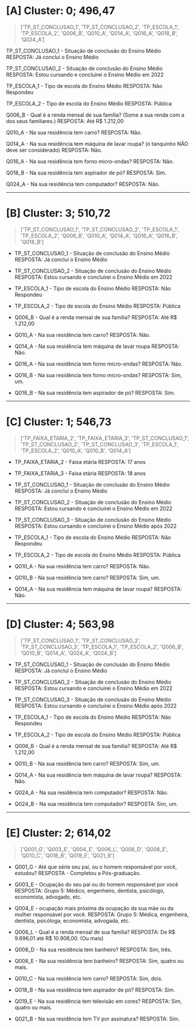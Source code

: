# [A] Cluster: 0; 496,47

> ['TP_ST_CONCLUSAO_1', 'TP_ST_CONCLUSAO_2', 'TP_ESCOLA_1', 'TP_ESCOLA_2', 'Q006_B', 'Q010_A', 'Q014_A', 'Q016_A', 'Q018_B', 'Q024_A']

TP_ST_CONCLUSAO_1 - Situação de conclusão do Ensino Médio
RESPOSTA: Já concluí o Ensino Médio

TP_ST_CONCLUSAO_2 - Situação de conclusão do Ensino Médio
RESPOSTA: Estou cursando e concluirei o Ensino Médio em 2022

TP_ESCOLA_1 - Tipo de escola do Ensino Médio
RESPOSTA: Não Respondeu

TP_ESCOLA_2 - Tipo de escola do Ensino Médio
RESPOSTA: Pública

Q006_B - Qual é a renda mensal de sua família? (Some a sua renda com a dos seus familiares.)
RESPOSTA: Até R$ 1.212,00

Q010_A - Na sua residência tem carro?
RESPOSTA: Não.

Q014_A - Na sua residência tem máquina de lavar roupa? (o tanquinho NÃO deve ser considerado)
RESPOSTA: Não.

Q016_A - Na sua residência tem forno micro-ondas?
RESPOSTA: Não.

Q018_B - Na sua residência tem aspirador de pó?
RESPOSTA: Sim.

Q024_A - Na sua residência tem computador?
RESPOSTA: Não.

---

# [B] Cluster: 3; 510,72

> ['TP_ST_CONCLUSAO_1', 'TP_ST_CONCLUSAO_2', 'TP_ESCOLA_1', 'TP_ESCOLA_2', 'Q006_B', 'Q010_A', 'Q014_A', 'Q016_A', 'Q016_B', 'Q018_B']

* TP_ST_CONCLUSAO_1 - Situação de conclusão do Ensino Médio
RESPOSTA: Já concluí o Ensino Médio

* TP_ST_CONCLUSAO_2 - Situação de conclusão do Ensino Médio
RESPOSTA: Estou cursando e concluirei o Ensino Médio em 2022

* TP_ESCOLA_1 - Tipo de escola do Ensino Médio
RESPOSTA: Não Respondeu

* TP_ESCOLA_2 - Tipo de escola do Ensino Médio
RESPOSTA: Pública

* Q006_B - Qual é a renda mensal de sua família? 
RESPOSTA: Até R$ 1.212,00

* Q010_A - Na sua residência tem carro?
RESPOSTA: Não.

* Q014_A - Na sua residência tem máquina de lavar roupa
RESPOSTA: Não.

* Q016_A - Na sua residência tem forno micro-ondas?
RESPOSTA: Não.

* Q016_B - Na sua residência tem forno micro-ondas?
RESPOSTA: Sim, um.

* Q018_B - Na sua residência tem aspirador de pó?
RESPOSTA: Sim.

---

# [C] Cluster: 1; 546,73

> ['TP_FAIXA_ETARIA_2', 'TP_FAIXA_ETARIA_3', 'TP_ST_CONCLUSAO_1', 'TP_ST_CONCLUSAO_2', 'TP_ST_CONCLUSAO_3', 'TP_ESCOLA_1', 'TP_ESCOLA_2', 'Q010_A', 'Q010_B', 'Q014_A']

* TP_FAIXA_ETARIA_2 - Faixa etária
RESPOSTA: 17 anos

* TP_FAIXA_ETARIA_3 - Faixa etária
RESPOSTA: 18 anos

* TP_ST_CONCLUSAO_1 - Situação de conclusão do Ensino Médio
RESPOSTA: Já concluí o Ensino Médio

* TP_ST_CONCLUSAO_2 - Situação de conclusão do Ensino Médio
RESPOSTA: Estou cursando e concluirei o Ensino Médio em 2022

* TP_ST_CONCLUSAO_3 - Situação de conclusão do Ensino Médio
RESPOSTA: Estou cursando e concluirei o Ensino Médio após 2022

* TP_ESCOLA_1 - Tipo de escola do Ensino Médio
RESPOSTA: Não Respondeu

* TP_ESCOLA_2 - Tipo de escola do Ensino Médio
RESPOSTA: Pública

* Q010_A - Na sua residência tem carro?
RESPOSTA: Não.

* Q010_B - Na sua residência tem carro?
RESPOSTA: Sim, um.

* Q014_A - Na sua residência tem máquina de lavar roupa?
RESPOSTA: Não.

---

# [D] Cluster: 4; 563,98

> ['TP_ST_CONCLUSAO_1', 'TP_ST_CONCLUSAO_2', 'TP_ST_CONCLUSAO_3', 'TP_ESCOLA_1', 'TP_ESCOLA_2', 'Q006_B', 'Q010_B', 'Q014_A', 'Q024_A', 'Q024_B']

* TP_ST_CONCLUSAO_1 - Situação de conclusão do Ensino Médio
RESPOSTA: Já concluí o Ensino Médio

* TP_ST_CONCLUSAO_2 - Situação de conclusão do Ensino Médio
RESPOSTA: Estou cursando e concluirei o Ensino Médio em 2022

* TP_ST_CONCLUSAO_3 - Situação de conclusão do Ensino Médio
RESPOSTA: Estou cursando e concluirei o Ensino Médio após 2022

* TP_ESCOLA_1 - Tipo de escola do Ensino Médio
RESPOSTA: Não Respondeu

* TP_ESCOLA_2 - Tipo de escola do Ensino Médio
RESPOSTA: Pública

* Q006_B - Qual é a renda mensal de sua família? 
RESPOSTA: Até R$ 1.212,00

* Q010_B - Na sua residência tem carro?
RESPOSTA: Sim, um.

* Q014_A - Na sua residência tem máquina de lavar roupa?
RESPOSTA: Não.

* Q024_A - Na sua residência tem computador?
RESPOSTA: Não.

* Q024_B - Na sua residência tem computador?
RESPOSTA: Sim, um.

---

# [E] Cluster: 2; 614,02

> ['Q001_G', 'Q003_E', 'Q004_E', 'Q006_L', 'Q008_D', 'Q008_E', 'Q010_C', 'Q018_B', 'Q019_E', 'Q021_B']

* Q001_G - Até que série seu pai, ou o homem responsável por você, estudou?
RESPOSTA - Completou a Pós-graduação.

* Q003_E - Ocupação do seu pai ou do homem responsável por você
RESPOSTA: Grupo 5: Médico, engenheiro, dentista, psicólogo, economista, advogado, etc.

* Q004_E - ocupação mais próxima da ocupação da sua mãe ou da mulher responsável por você.
RESPOSTA: Grupo 5: Médica, engenheira, dentista, psicóloga, economista, advogada, etc.

* Q006_L - Qual é a renda mensal de sua família?
RESPOSTA: De R$ 9.696,01 até R$ 10.908,00. (Ou mais)

* Q008_D - Na sua residência tem banheiro?
RESPOSTA: Sim, três.

* Q008_E - Na sua residência tem banheiro?
RESPOSTA: Sim, quatro ou mais.

* Q010_C - Na sua residência tem carro?
RESPOSTA: Sim, dois. 

* Q018_B - Na sua residência tem aspirador de pó?
RESPOSTA: Sim.

* Q019_E - Na sua residência tem televisão em cores?
RESPOSTA: Sim, quatro ou mais.

* Q021_B - Na sua residência tem TV por assinatura?
RESPOSTA: Sim.
